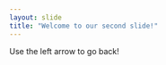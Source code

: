 ```yaml
---
layout: slide
title: "Welcome to our second slide!"
---
```

<Your text>
Use the left arrow to go back!

